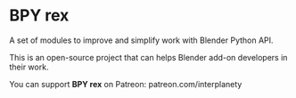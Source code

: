 # BPY rex
A set of modules to improve and simplify work with Blender Python API.

This is an open-source project that can helps Blender add-on developers in their work.

You can support **BPY rex** on Patreon: patreon.com/interplanety
